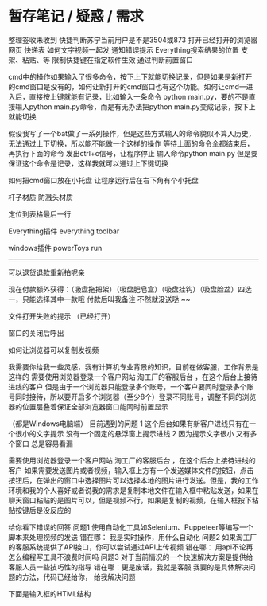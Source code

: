 # 暂存笔记 / 疑惑 / 需求

整理签收未收到
快捷判断苏宁当前用户是不是3504或873
打开已经打开的浏览器网页 快递表
如何文字视频一起发
通知错误提示
Everything搜索结果的位置 支架、粘贴、等
限制快捷键在指定软件生效 通过判断前置窗口

cmd中的操作如果输入了很多命令，按下上下就能切换记录，但是如果是新打开的cmd窗口是没有的，如何让新打开的cmd窗口也有这个功能。如何让cmd一进入后，直接按上键就能有记录，比如输入一条命令 python main.py，要的不是直接输入python main.py命令，而是有无办法把python main.py变成记录，按下上就能切换

假设我写了一个bat做了一系列操作，但是这些方式输入的命令貌似不算入历史，无法通过上下切换，所以能不能做一个这样的操作
等待上面的命令全都结束后，再执行下面的命令
发出ctrl+c信号，让程序停止
输入命令python main.py 但是要保证这个命令是记录，这样我就可以通过上下键切换

如何把cmd窗口放在小托盘
让程序运行后在右下角有个小托盘

杆子材质
防溅头材质

定位到表格最后一行

Everything插件 
everything toolbar

windows插件
powerToys run

-------------


可以退货退款重新拍呢亲


现在付款额外获得：（吸盘拖把架）（吸盘肥皂盒）（吸盘挂钩）（吸盘脸盆）四选一，只能选择其中一款哦 付款后叫我备注 不然就没送哒 ~~

文件打开失败的提示 （已经打开）

窗口的关闭后呼出

如何让浏览器可以复制发视频


我需要你给我一些灵感，我有计算机专业背景的知识，目前在做客服，工作背景是这样的
需要使用浏览器登录一个客户网站 淘工厂的客服后台 ，在这个后台上接待进线的客户
但是由于一个浏览器只能登录多个账号，一个客户要同时登录多个账号同时接待，所以要开启多个浏览器（至少8个）登录不同账号，调整不同的浏览器的位置层叠着保证全部浏览器窗口能同时前置显示

（都是Windows电脑端）
目前遇到的问题
1 这个后台如果有新客户进线只有在一个很小的文字提示 没有一个固定的悬浮窗上提示进线
2 因为提示文字很小 又有多个窗口 总是容易看漏

需要使用浏览器登录一个客户网站 淘工厂的客服后台 ，在这个后台上接待进线的客户
如果需要发送图片或者视频，输入框上方有一个发送媒体文件的按钮，点击按钮后，在弹出的窗口中选择图片可以选择本地的图片进行发送。但是，我的工作环境和我的个人喜好或者说我的需求是复制本地文件在输入框中粘贴发送，如果在聊天窗口粘贴的是图片可以，但是视频不行，如果是复制的视频，在输入框按下粘贴按键后是没反应的

给你看下错误的回答
问题1 使用自动化工具如Selenium、Puppeteer等编写一个脚本来处理视频的发送
错在哪： 我是实时操作，用什么自动化
问题2 如果淘工厂的客服系统提供了API接口，你可以尝试通过API上传视频
错在哪： 用api不论再怎么编程写工具不浪费时间吗
问题3 对于当前情况的一个快速解决方案是提供给客服人员一些技巧性的指导
错在哪：更是废话，我就是客服
我要的是具体解决问题的方法，代码已经给你， 给我解决问题

下面是输入框的HTML结构
